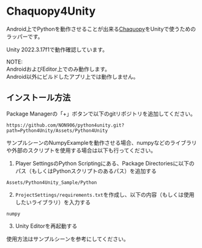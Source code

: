 # Chaquopy4Unity

Android上でPythonを動作させることが出来る[Chaquopy](https://chaquo.com/chaquopy/)をUnityで使うためのラッパーです。

Unity 2022.3.17f1で動作確認しています。

NOTE:  
AndroidおよびEditor上でのみ動作します。  
Android以外にビルドしたアプリ上では動作しません。

## インストール方法

Package Managerの「+」ボタンで以下のgitリポジトリを追加してください。

```
https://github.com/NON906/python4unity.git?path=Python4Unity/Assets/Python4Unity
```

サンプルシーンのNumpyExampleを動作させる場合、numpyなどのライブラリや外部のスクリプトを使用する場合は以下も行ってください。

1. Player SettingsのPython Scriptingにある、Package Directoriesに以下のパス（もしくはPythonスクリプトのあるパス）を追加する
```
Assets/Python4Unity_Sample/Python
```
2. ``ProjectSettings/requirements.txt``を作成し、以下の内容（もしくは使用したいライブラリ）を入力する
```
numpy
```
3. Unity Editorを再起動する

使用方法はサンプルシーンを参考にしてください。